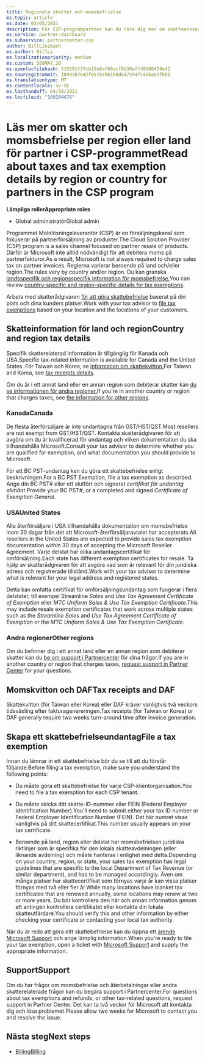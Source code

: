 ```yaml
---
title: Regionala skatter och momsbefrielse
ms.topic: article
ms.date: 03/05/2021
description: För CSP-programpartner kan du lära dig mer om skatteansvar per region, hur du skickar momsbefrielse för CSP-försäljning och hur du får support för skattefrågor.
ms.service: partner-dashboard
ms.subservice: partnercenter-csp
author: BillLinzbach
ms.author: BillLi
ms.localizationpriority: medium
ms.custom: SEOMAY.20
ms.openlocfilehash: 515591f37cb15e8af69acf8d30affd9300429e42
ms.sourcegitcommit: 1899307642f057070b1bdd647594fc46ba61fb08
ms.translationtype: MT
ms.contentlocale: sv-SE
ms.lasthandoff: 04/30/2021
ms.locfileid: "108284476"
---
```

# <a name="read-about-taxes-and-tax-exemption-details-by-region-or-country-for-partners-in-the-csp-program"></a><span data-ttu-id="ff79a-103">Läs mer om skatter och momsbefrielse per region eller land för partner i CSP-programmet</span><span class="sxs-lookup"><span data-stu-id="ff79a-103">Read about taxes and tax exemption details by region or country for partners in the CSP program</span></span>

<span data-ttu-id="ff79a-104">**Lämpliga roller**</span><span class="sxs-lookup"><span data-stu-id="ff79a-104">**Appropriate roles**</span></span>

- <span data-ttu-id="ff79a-105">Global administratör</span><span class="sxs-lookup"><span data-stu-id="ff79a-105">Global admin</span></span>

<span data-ttu-id="ff79a-106">Programmet Molnlösningsleverantör (CSP) är en försäljningskanal som fokuserar på partnerförsäljning av produkter.</span><span class="sxs-lookup"><span data-stu-id="ff79a-106">The Cloud Solution Provider (CSP) program is a sales channel focused on partner resale of products.</span></span> <span data-ttu-id="ff79a-107">Därför är Microsoft inte alltid nödvändigt för att debitera moms på partnerfakturor.</span><span class="sxs-lookup"><span data-stu-id="ff79a-107">As a result, Microsoft is not always required to charge sales tax on partner invoices.</span></span> <span data-ttu-id="ff79a-108">Reglerna varierar beroende på land och/eller region.</span><span class="sxs-lookup"><span data-stu-id="ff79a-108">The rules vary by country and/or region.</span></span> <span data-ttu-id="ff79a-109">Du kan granska [landsspecifik och regionsspecifik information för momsbefrielse.](#country-and-region-tax-details)</span><span class="sxs-lookup"><span data-stu-id="ff79a-109">You can review [country-specific and region-specific details for tax exemptions](#country-and-region-tax-details).</span></span>

<span data-ttu-id="ff79a-110">Arbeta med skatterådgivaren [för att göra skattebefrielse](#file-a-tax-exemption) baserat på din plats och dina kunders platser.</span><span class="sxs-lookup"><span data-stu-id="ff79a-110">Work with your tax advisor to [file tax exemptions](#file-a-tax-exemption) based on your location and the locations of your customers.</span></span>

## <a name="country-and-region-tax-details"></a><span data-ttu-id="ff79a-111">Skatteinformation för land och region</span><span class="sxs-lookup"><span data-stu-id="ff79a-111">Country and region tax details</span></span>

<span data-ttu-id="ff79a-112">Specifik skatterelaterad information är tillgänglig för Kanada och USA.</span><span class="sxs-lookup"><span data-stu-id="ff79a-112">Specific tax-related information is available for Canada and the United States.</span></span> <span data-ttu-id="ff79a-113">För Taiwan och Korea, se [information om skattekvitton.](#tax-receipts-and-daf)</span><span class="sxs-lookup"><span data-stu-id="ff79a-113">For Taiwan and Korea, see [tax receipts details](#tax-receipts-and-daf).</span></span>

<span data-ttu-id="ff79a-114">Om du är i ett annat land eller en annan region som debiterar skatter kan [du se informationen för andra regioner.](#other-regions)</span><span class="sxs-lookup"><span data-stu-id="ff79a-114">If you're in another country or region that charges taxes, see [the information for other regions](#other-regions).</span></span>


### <a name="canada"></a><span data-ttu-id="ff79a-115">Kanada</span><span class="sxs-lookup"><span data-stu-id="ff79a-115">Canada</span></span>

<span data-ttu-id="ff79a-116">De flesta återförsäljare är inte undantagna från GST/HST/QST.</span><span class="sxs-lookup"><span data-stu-id="ff79a-116">Most resellers are not exempt from GST/HST/QST.</span></span> <span data-ttu-id="ff79a-117">Kontakta skatterådgivaren för att avgöra om du är kvalificerad för undantag och vilken dokumentation du ska tillhandahålla Microsoft.</span><span class="sxs-lookup"><span data-stu-id="ff79a-117">Consult your tax advisor to determine whether you are qualified for exemption, and what documentation you should provide to Microsoft.</span></span>

<span data-ttu-id="ff79a-118">För ett BC PST-undantag kan du göra ett skattebefrielse enligt beskrivningen.</span><span class="sxs-lookup"><span data-stu-id="ff79a-118">For a BC PST Exemption, file a tax exemption as described.</span></span> <span data-ttu-id="ff79a-119">Ange din BC PST# eller ett slutfört och signerat *certifikat för undantag allmänt*.</span><span class="sxs-lookup"><span data-stu-id="ff79a-119">Provide your BC PST#, or a completed and signed *Certificate of Exemption General*.</span></span>

### <a name="united-states"></a><span data-ttu-id="ff79a-120">USA</span><span class="sxs-lookup"><span data-stu-id="ff79a-120">United States</span></span>

<span data-ttu-id="ff79a-121">Alla återförsäljare i USA tillhandahålla dokumentation om momsbefrielse inom 30 dagar från det att Microsoft-återförsäljaravtalet har accepterats.</span><span class="sxs-lookup"><span data-stu-id="ff79a-121">All resellers in the United States are expected to provide sales tax exemption documentation within 30 days of accepting the Microsoft Reseller Agreement.</span></span> <span data-ttu-id="ff79a-122">Varje delstat har olika undantagscertifikat för omförsäljning.</span><span class="sxs-lookup"><span data-stu-id="ff79a-122">Each state has different exemption certificates for resale.</span></span> <span data-ttu-id="ff79a-123">Ta hjälp av skatterådgivaren för att avgöra vad som är relevant för din juridiska adress och registrerade tillstånd.</span><span class="sxs-lookup"><span data-stu-id="ff79a-123">Work with your tax advisor to determine what is relevant for your legal address and registered states.</span></span>

<span data-ttu-id="ff79a-124">Detta kan omfatta certifikat för omförsäljningsundantag som fungerar i flera delstater, till exempel Streamline *Sales* and *Use Tax Agreement Certificate of Exemption* eller *MTC Uniform Sales & Use Tax Exemption Certificate*.</span><span class="sxs-lookup"><span data-stu-id="ff79a-124">This may include resale exemption certificates that work across multiple states such as the *Streamline Sales* and *Use Tax Agreement Certificate of Exemption* or the *MTC Uniform Sales & Use Tax Exemption Certificate*.</span></span>

### <a name="other-regions"></a><span data-ttu-id="ff79a-125">Andra regioner</span><span class="sxs-lookup"><span data-stu-id="ff79a-125">Other regions</span></span>

<span data-ttu-id="ff79a-126">Om du befinner dig i ett annat land eller en annan region som debiterar skatter kan du [be om support i Partnercenter](#support) för dina frågor.</span><span class="sxs-lookup"><span data-stu-id="ff79a-126">If you are in another country or region that charges taxes, [request support in Partner Center](#support) for your questions.</span></span>

## <a name="tax-receipts-and-daf"></a><span data-ttu-id="ff79a-127">Momskvitton och DAF</span><span class="sxs-lookup"><span data-stu-id="ff79a-127">Tax receipts and DAF</span></span>

<span data-ttu-id="ff79a-128">Skattekvitton (för Taiwan eller Korea) eller DAF kräver vanligtvis två veckors tidsväxling efter fakturagenereringen.</span><span class="sxs-lookup"><span data-stu-id="ff79a-128">Tax receipts (for Taiwan or Korea) or DAF generally require two weeks turn-around time after invoice generation.</span></span>

## <a name="file-a-tax-exemption"></a><span data-ttu-id="ff79a-129">Skapa ett skattebefrielseundantag</span><span class="sxs-lookup"><span data-stu-id="ff79a-129">File a tax exemption</span></span>

<span data-ttu-id="ff79a-130">Innan du lämnar in ett skattebefrielse bör du se till att du förstår följande:</span><span class="sxs-lookup"><span data-stu-id="ff79a-130">Before filing a tax exemption, make sure you understand the following points:</span></span>

- <span data-ttu-id="ff79a-131">Du måste göra ett skattebefrielse för varje CSP-klientorganisation.</span><span class="sxs-lookup"><span data-stu-id="ff79a-131">You need to file a tax exemption for each CSP tenant.</span></span>

- <span data-ttu-id="ff79a-132">Du måste skicka ditt skatte-ID-nummer eller FEIN (Federal Employer Identification Number).</span><span class="sxs-lookup"><span data-stu-id="ff79a-132">You'll need to submit either your tax ID number or Federal Employer Identification Number (FEIN).</span></span> <span data-ttu-id="ff79a-133">Det här numret visas vanligtvis på ditt skattecertifikat.</span><span class="sxs-lookup"><span data-stu-id="ff79a-133">This number usually appears on your tax certificate.</span></span>

- <span data-ttu-id="ff79a-134">Beroende på land, region eller delstat har momsbefrielsen juridiska riktlinjer som är specifika för den lokala skatteavdelningen (eller liknande avdelning) och måste hanteras i enlighet med detta.</span><span class="sxs-lookup"><span data-stu-id="ff79a-134">Depending on your country, region, or state, your sales tax exemption has legal guidelines that are specific to the local Department of Tax Revenue (or similar department), and has to be managed accordingly.</span></span> <span data-ttu-id="ff79a-135">Även om många platser har skattecertifikat som förnyas varje år kan vissa platser förnyas med två eller fler år.</span><span class="sxs-lookup"><span data-stu-id="ff79a-135">While many locations have blanket tax certificates that are renewed annually, some locations may renew at two or more years.</span></span> <span data-ttu-id="ff79a-136">Du bör kontrollera den här och annan information genom att antingen kontrollera certifikatet eller kontakta din lokala skatteutfärdare.</span><span class="sxs-lookup"><span data-stu-id="ff79a-136">You should verify this and other information by either checking your certificate or contacting your local tax authority.</span></span>

<span data-ttu-id="ff79a-137">När du är redo att göra ditt skattebefrielse kan du öppna ett [ärende Microsoft Support](https://partner.microsoft.com/dashboard/support/csp/servicerequests/create?stage=2&topicid=92930319-ced6-c18b-d7a6-d62b22d60aa5) och ange lämplig information.</span><span class="sxs-lookup"><span data-stu-id="ff79a-137">When you're ready to file your tax exemption, open a ticket with [Microsoft Support](https://partner.microsoft.com/dashboard/support/csp/servicerequests/create?stage=2&topicid=92930319-ced6-c18b-d7a6-d62b22d60aa5) and supply the appropriate information.</span></span>

## <a name="support"></a><span data-ttu-id="ff79a-138">Support</span><span class="sxs-lookup"><span data-stu-id="ff79a-138">Support</span></span>

<span data-ttu-id="ff79a-139">Om du har frågor om momsbefrielse och återbetalningar eller andra skatterelaterade frågor kan du begära support i Partnercenter.</span><span class="sxs-lookup"><span data-stu-id="ff79a-139">For questions about tax exemptions and refunds, or other tax-related questions, request support in Partner Center.</span></span> <span data-ttu-id="ff79a-140">Det kan ta två veckor för Microsoft att kontakta dig och lösa problemet.</span><span class="sxs-lookup"><span data-stu-id="ff79a-140">Please allow two weeks for Microsoft to contact you and resolve the issue.</span></span>

## <a name="next-steps"></a><span data-ttu-id="ff79a-141">Nästa steg</span><span class="sxs-lookup"><span data-stu-id="ff79a-141">Next steps</span></span>

- [<span data-ttu-id="ff79a-142">Billing</span><span class="sxs-lookup"><span data-stu-id="ff79a-142">Billing</span></span>](billing.md)

